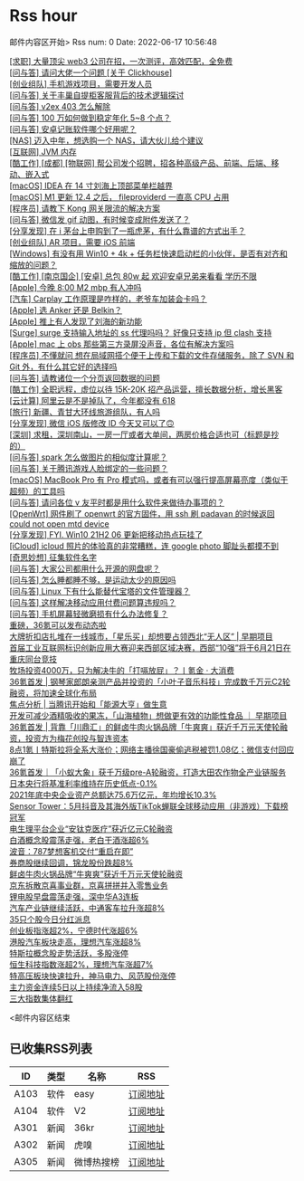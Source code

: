 # Rss hour

邮件内容区开始>
Rss num: 0  Date: 2022-06-17 10:56:48 <br/>

<a href='https://www.v2ex.com/t/860231#reply0'>[求职] 大量顶尖 web3 公司在招，一次测评，高效匹配，全免费</a><br/>
<a href='https://www.v2ex.com/t/860230#reply0'>[问与答] 请问大佬一个问题 [关于 Clickhouse]</a><br/>
<a href='https://www.v2ex.com/t/860229#reply0'>[创业组队] 手机游戏项目，需要开发人员</a><br/>
<a href='https://www.v2ex.com/t/860228#reply3'>[问与答] 关于丰巢自提柜客服背后的技术逻辑探讨</a><br/>
<a href='https://www.v2ex.com/t/860227#reply1'>[问与答] v2ex 403 怎么解除</a><br/>
<a href='https://www.v2ex.com/t/860226#reply2'>[问与答] 100 万如何做到稳定年化 5~8 个点？</a><br/>
<a href='https://www.v2ex.com/t/860225#reply0'>[问与答] 安卓记账软件哪个好用呢？</a><br/>
<a href='https://www.v2ex.com/t/860224#reply3'>[NAS] 迈入中年，想选购一个 NAS，请大伙儿给个建议</a><br/>
<a href='https://www.v2ex.com/t/860223#reply0'>[互联网] JVM 内存</a><br/>
<a href='https://www.v2ex.com/t/860222#reply0'>[酷工作] [成都] [物联网] 帮公司发个招聘，招各种高级产品、前端、后端、移动、嵌入式</a><br/>
<a href='https://www.v2ex.com/t/860221#reply3'>[macOS] IDEA 在 14 寸刘海上顶部菜单栏越界</a><br/>
<a href='https://www.v2ex.com/t/860220#reply1'>[macOS] M1 更新 12.4 之后， fileproviderd 一直高 CPU 占用</a><br/>
<a href='https://www.v2ex.com/t/860219#reply9'>[程序员] 请教下 Kong 网关限流的解决方案</a><br/>
<a href='https://www.v2ex.com/t/860218#reply4'>[问与答] 微信发 gif 动图，有时候变成附件发送了？</a><br/>
<a href='https://www.v2ex.com/t/860217#reply6'>[分享发现] 在 i 茅台上申购到了一瓶虎茅，有什么靠谱的方式出手？</a><br/>
<a href='https://www.v2ex.com/t/860216#reply0'>[创业组队] AR 项目，需要 iOS 前端</a><br/>
<a href='https://www.v2ex.com/t/860215#reply4'>[Windows] 有没有用 Win10 + 4k + 任务栏快速启动栏的小伙伴，是否有对齐和缩放的问题？</a><br/>
<a href='https://www.v2ex.com/t/860214#reply5'>[酷工作] [南京国企] [安卓] 总包 80w 起 欢迎安卓兄弟来看看 学历不限</a><br/>
<a href='https://www.v2ex.com/t/860213#reply7'>[Apple] 今晚 8:00 M2 mbp 有人冲吗</a><br/>
<a href='https://www.v2ex.com/t/860212#reply3'>[汽车] Carplay 工作原理是咋样的，老爷车加装会卡吗？</a><br/>
<a href='https://www.v2ex.com/t/860211#reply9'>[Apple] 选 Anker 还是 Belkin？</a><br/>
<a href='https://www.v2ex.com/t/860210#reply13'>[Apple] 推上有人发现了刘海的新功能</a><br/>
<a href='https://www.v2ex.com/t/860209#reply0'>[Surge] surge 支持输入地址的 ss 代理吗吗？ 好像只支持 ip 但 clash 支持</a><br/>
<a href='https://www.v2ex.com/t/860208#reply15'>[Apple] mac 上 obs 那些第三方录屏没声音，各位有解决方案吗</a><br/>
<a href='https://www.v2ex.com/t/860206#reply20'>[程序员] 不懂就问 想在局域网搭个便于上传和下载的文件存储服务，除了 SVN 和 Git 外，有什么其它好的选择吗</a><br/>
<a href='https://www.v2ex.com/t/860205#reply8'>[问与答] 请教诸位一个分页返回数据的问题</a><br/>
<a href='https://www.v2ex.com/t/860204#reply0'>[酷工作] 全职远程，虚位以待 15K-20K 招产品运营，擅长数据分析，增长黑客</a><br/>
<a href='https://www.v2ex.com/t/860203#reply8'>[云计算] 阿里云是不是掉队了，今年都没有 618</a><br/>
<a href='https://www.v2ex.com/t/860202#reply0'>[旅行] 新疆、青甘大环线旅游组队，有人吗</a><br/>
<a href='https://www.v2ex.com/t/860201#reply0'>[分享发现] 微信 iOS 版修改 ID 今天又可以了🙃</a><br/>
<a href='https://www.v2ex.com/t/860199#reply1'>[深圳] 求租，深圳南山，一房一厅或者大单间，两房价格合适也可（标题是抄的）</a><br/>
<a href='https://www.v2ex.com/t/860197#reply1'>[问与答] spark 怎么做图片的相似度计算呢？</a><br/>
<a href='https://www.v2ex.com/t/860196#reply2'>[问与答] 关于腾讯游戏人脸绑定的一些问题？</a><br/>
<a href='https://www.v2ex.com/t/860195#reply4'>[macOS] MacBook Pro 有 Pro 模式吗，或者有可以强行提高屏幕亮度（类似于超频）的工具吗</a><br/>
<a href='https://www.v2ex.com/t/860194#reply13'>[问与答] 请问各位 v 友平时都是用什么软件来做待办事项的？</a><br/>
<a href='https://www.v2ex.com/t/860193#reply0'>[OpenWrt] 网件刷了 openwrt 的官方固件，用 ssh 刷 padavan 的时候返回 could not open mtd device</a><br/>
<a href='https://www.v2ex.com/t/860192#reply0'>[分享发现] FYI. Win10 21H2 06 更新把移动热点玩挂了</a><br/>
<a href='https://www.v2ex.com/t/860191#reply22'>[iCloud] icloud 照片的体验真的非常糟糕，连 google photo 脚趾头都摸不到</a><br/>
<a href='https://www.v2ex.com/t/860187#reply15'>[奇思妙想] 征集软件名字</a><br/>
<a href='https://www.v2ex.com/t/860186#reply13'>[问与答] 大家公司都用什么开源的网盘呢？</a><br/>
<a href='https://www.v2ex.com/t/860183#reply15'>[问与答] 怎么睡都睡不够，是运动太少的原因吗</a><br/>
<a href='https://www.v2ex.com/t/860182#reply5'>[问与答] Linux 下有什么能替代宝塔的文件管理器？</a><br/>
<a href='https://www.v2ex.com/t/860181#reply7'>[问与答] 这样解决移动应用付费问题算违规吗？</a><br/>
<a href='https://www.v2ex.com/t/860180#reply28'>[问与答] 手机屏幕轻微磨损有什么办法修复？</a><br/>
<a href='https://36kr.com/p/1787617966174849'>重磅，36氪可以发布动态啦</a><br/>
<a href='https://36kr.com/p/1777567574051976'>大牌折扣店扎堆在一线城市，「星乐买」却想要占领西北“无人区” | 早期项目</a><br/>
<a href='https://36kr.com/p/1788449536569730'>首届工业互联网标识创新应用大赛迎来西部区域决赛，西部“10强”将于6月21日在重庆同台竞技</a><br/>
<a href='https://36kr.com/p/1787590904017540'>牧场投资4000万，只为解决牛的「打嗝放屁」？丨氪金 · 大消费</a><br/>
<a href='https://36kr.com/p/1787792239522177'>36氪首发 | 钢琴家郎朗亲测产品并投资的「小叶子音乐科技」完成数千万元C2轮融资，将加速全球化布局</a><br/>
<a href='https://36kr.com/p/1783572644105857'>焦点分析 | 当腾讯开始和「能源大亨」做生意</a><br/>
<a href='https://36kr.com/p/1787336570925442'>开发可减少酒精吸收的果冻，「山海植物」想做更有效的功能性食品 ｜ 早期项目</a><br/>
<a href='https://36kr.com/p/1787486972228225'>36氪首发 | 背靠「川鼎汇」的鲜卤牛肉火锅品牌「牛爽爽」获近千万元天使轮融资，投资方为梅花创投与智连资本</a><br/>
<a href='https://36kr.com/p/1788358513455495'>8点1氪丨特斯拉将全系大涨价；网络主播徐国豪偷逃税被罚1.08亿；微信支付回应崩了</a><br/>
<a href='https://36kr.com/p/1787533413069444'>36氪首发｜「小蚁大象」获千万级pre-A轮融资，打造大田农作物全产业链服务</a><br/>
<a href='https://36kr.com/newsflashes/1788516135088520'>日本央行将基准利率维持在历史低点-0.1%</a><br/>
<a href='https://36kr.com/newsflashes/1788508520116866'>2021年底中央企业资产总额达75.6万亿元，年均增长10.3%</a><br/>
<a href='https://36kr.com/newsflashes/1788505786479239'>Sensor Tower：5月抖音及其海外版TikTok蝉联全球移动应用（非游戏）下载榜冠军</a><br/>
<a href='https://36kr.com/newsflashes/1788503712838019'>电生理平台企业“安钛克医疗”获近亿元C轮融资</a><br/>
<a href='https://36kr.com/newsflashes/1788500983984516'>白酒概念股震荡走强，老白干酒涨超6%</a><br/>
<a href='https://36kr.com/newsflashes/1788496572347011'>波音：787梦想客机交付“重启在即”</a><br/>
<a href='https://36kr.com/newsflashes/1788492560806536'>券商股继续回调，锦龙股份跌超8%</a><br/>
<a href='https://36kr.com/newsflashes/1788489611195013'>鲜卤牛肉火锅品牌“牛爽爽”获近千万元天使轮融资</a><br/>
<a href='https://36kr.com/newsflashes/1788483848106370'>京东拆散京喜事业群，京喜拼拼并入零售业务</a><br/>
<a href='https://36kr.com/newsflashes/1788482984374918'>锂电股早盘震荡走强，深中华A3连板</a><br/>
<a href='https://36kr.com/newsflashes/1788478252298889'>汽车产业链继续活跃，中通客车拉升涨超8%</a><br/>
<a href='https://36kr.com/newsflashes/1788473571144323'>35只个股今日分红派息</a><br/>
<a href='https://36kr.com/newsflashes/1788469840376452'>创业板指涨超2%，宁德时代涨超6%</a><br/>
<a href='https://36kr.com/newsflashes/1788468413641096'>港股汽车板块走高，理想汽车涨超8%</a><br/>
<a href='https://36kr.com/newsflashes/1788462884958598'>特斯拉概念股走势活跃，多股涨停</a><br/>
<a href='https://36kr.com/newsflashes/1788460804174216'>恒生科技指数涨超2%，理想汽车涨超7%</a><br/>
<a href='https://36kr.com/newsflashes/1788456442016391'>特高压板块快速拉升，神马电力、风范股份涨停</a><br/>
<a href='https://36kr.com/newsflashes/1788455619408257'>主力资金连续5日以上持续净流入58股</a><br/>
<a href='https://36kr.com/newsflashes/1788453865746824'>三大指数集体翻红</a><br/>


<邮件内容区结束

## 已收集RSS列表

| ID | 类型 | 名称  | RSS  |
| -- | -- | -- | -- | 
| A103  | 软件 | easy | [订阅地址](http://rsshub.v2fy.com:1200/weibo/user/1088413295) |
| A104  | 软件 | V2  | [订阅地址](http://www.v2ex.com/index.xml) |
| A301  | 新闻 | 36kr | [订阅地址](https://www.36kr.com/feed) |
| A302  | 新闻 | 虎嗅 | [订阅地址](https://www.huxiu.com/rss/0.xml) |
| A305  | 新闻 | 微博热搜榜 | [订阅地址](https://rsshub.app/weibo/search/hot) |
